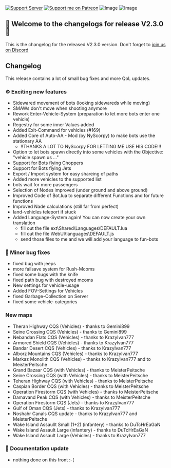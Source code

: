 [![Support Server](https://img.shields.io/discord/862736286774198322.svg?label=Discord&logo=Discord&colorB=7289da&style=for-the-badge)](https://discord.gg/K44VsQsKnx)
[![Support me on Patreon](https://img.shields.io/endpoint.svg?url=https%3A%2F%2Fshieldsio-patreon.vercel.app%2Fapi%3Fusername%3Dfunbots%26type%3Dpatrons&style=for-the-badge)](https://patreon.com/funbots)
![Image](https://img.shields.io/github/downloads/Joe91/fun-bots/total?style=for-the-badge)
![Image](https://img.shields.io/github/stars/Joe91/fun-bots?style=for-the-badge)

## 🥳 Welcome to the changelogs for release **V2.3.0** 🥳
This is the changelog for the released V2.3.0 version. Don't forget to [join us on Discord](https://discord.funbots.dev)

## Changelog
This release contains a lot of small bug fixes and more QoL updates.

### ⚙️ Exciting new features
* Sidewared movement of bots (looking sidewareds while moving)
* SMAWs don't move when shooting anymore
* Rework Enter-Vehicle-System (preparation to let more bots enter one vehicle)
* Regestry for some inner Values added
* Added Exit-Command for vehicles (#169)
* Added Core of Auto-AA - Mod (by NyScorpy) to make bots use the stationary AA 
	* !!THANKS A LOT TO NyScorpy FOR LETTING ME USE HIS CODE!!!
* Option to let bots spawn directly into some vehicles with the Objective: "vehicle spawn us ..."
* Support for Bots flying Choppers
* Support for Bots flying Jets
* Export / Import system for easy shareing of paths
* Added more vehicles to the supported list
* bots wait for more passengers
* Selection of Nodes improved (under ground and above ground)
* Improved Code of Bot.lua to separate different Functions and for future functions
* Improved Nade calculations (still far from perfect)
* land-vehicles teleport if stuck
* Added Language-System again! You can now create your own translation
	* fill out the file ext\Shared\Languages\DEFAULT.lua
	* fill out the file WebUI\languages\DEFAULT.js 
	* send those files to me and we will add your language to fun-bots

### 🐛 Minor bug fixes
* fixed bug with jeeps
* more failsave system for Rush-Mcoms
* fixed some bugs with the knife
* fixed path bug with destroyed mcoms
* New settings for vehicle-usage
* Added FOV-Settings for Vehicles
* fixed Garbage-Collection on Server
* fixed some vehicle-categories

### New maps
* Theran Highway CQS (Vehicles) - thanks to Gemini899
* Seine Crossing CQS (Vehicles) - thanks to Gemini899
* Nebandan Flats CQS (Vehicles) - thanks to KrazyIvan777
* Armored Shield CQS (Vehicles) - thanks to KrazyIvan777
* Bandar Desert CQS (Vehicles) - thanks to KrazyIvan777
* Alborz Mountains CQS (Vehicles) - thanks to KrazyIvan777
* Markaz Monolith CQS (Vehicles) - thanks to KrazyIvan777 and to MeisterPeitsche
* Grand Bazaar CQS (with Vehicles) - thanks to MeisterPeitsche
* Seine Crossing CQS (with Vehicles) - thanks to MeisterPeitsche
* Teheran Highway CQS (with Vehicles) - thanks to MeisterPeitsche
* Caspian Border CQS (with Vehicles) - thanks to MeisterPeitsche
* Operation Firestorm CQS (with Vehicles) - thanks to MeisterPeitsche
* Damavand Peak CQS (with Vehicles) - thanks to MeisterPeitsche
* Operation Firestorm CQS (Jets) - thanks to KrazyIvan777
* Gulf of Oman CQS (Jets) - thanks to KrazyIvan777
* Noshahr Canals CQS update - thanks to KrazyIvan777 and MeisterPeitsche
* Wake Island Assaullt Small (1+2) (infantery) - thanks to DuTcHrEaGaN
* Wake Island Assault Large (infantery) - thanks to DuTcHrEaGaN
* Wake Island Assault Large (Vehicles) - thanks to KrazyIvan777

### 📖 Documentation update
* nothing done on this front :-(